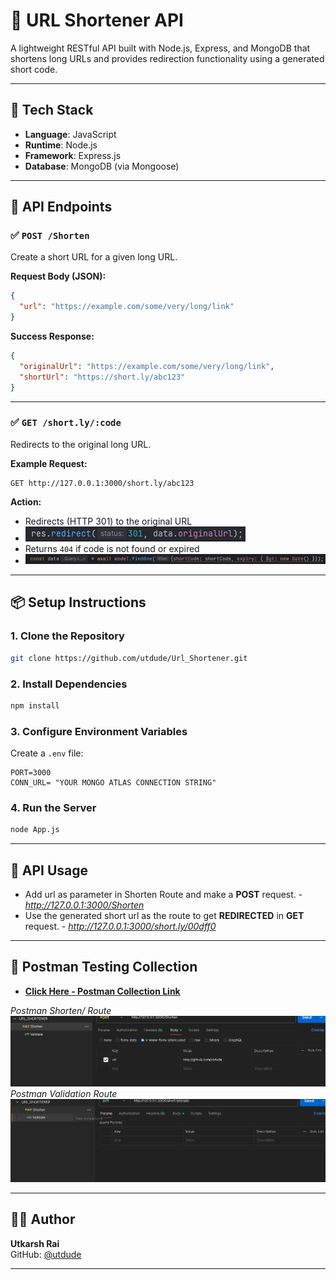 # 🔗 URL Shortener API

A lightweight RESTful API built with Node.js, Express, and MongoDB that shortens long URLs and provides redirection functionality using a generated short code.


---

## 🧰 Tech Stack

- **Language**: JavaScript
- **Runtime**: Node.js
- **Framework**: Express.js
- **Database**: MongoDB (via Mongoose)

---

## 🚀 API Endpoints

### ✅ `POST /Shorten`

Create a short URL for a given long URL.

**Request Body (JSON):**
```json
{
  "url": "https://example.com/some/very/long/link"
}
```

**Success Response:**
```json
{
  "originalUrl": "https://example.com/some/very/long/link",
  "shortUrl": "https://short.ly/abc123"
}
```

---

### ✅ `GET /short.ly/:code`

Redirects to the original long URL.

**Example Request:**
```
GET http://127.0.0.1:3000/short.ly/abc123
```

**Action:**
- Redirects (HTTP 301) to the original URL
- ![Screenshot](./img/2.png)
- Returns `404` if code is not found or expired
- ![Screenshot](./img/1.png)

---



## 📦 Setup Instructions

### 1. Clone the Repository
```bash
git clone https://github.com/utdude/Url_Shortener.git
```

### 2. Install Dependencies
```bash
npm install
```

### 3. Configure Environment Variables

Create a `.env` file:
```
PORT=3000
CONN_URL= "YOUR MONGO ATLAS CONNECTION STRING"
```

### 4. Run the Server
```bash
node App.js
```

---

## 🧪 API Usage

- Add url as parameter in Shorten Route and make a **POST** request. - *http://127.0.0.1:3000/Shorten*
- Use the generated short url as the route to get **REDIRECTED** in **GET** request. - *http://127.0.0.1:3000/short.ly/00dff0* 


---
## 🧪 Postman Testing Collection

- **[Click Here - Postman Collection Link](https://web.postman.co/workspace/My-Workspace~546fe28a-8696-4fbe-840f-75f0aae12e23/collection/undefined?action=share&creator=37121678)**

*Postman Shorten/ Route*
![Screenshot](./img/3.png)
*Postman Validation Route*
![Screenshot](./img/4.png)


---

## 👨‍💻 Author

**Utkarsh Rai**  
GitHub: [@utdude](https://github.com/utdude)

---
